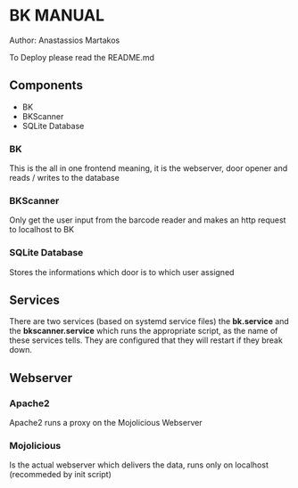 # BK MANUAL

Author:
Anastassios Martakos

To Deploy please read the README.md

## Components
  -  BK
  -  BKScanner
  -  SQLite Database

### BK
This is the all in one frontend meaning, it is the webserver, door opener and reads / writes to the database

### BKScanner
Only get the user input from the barcode reader and makes an http request to localhost to BK

### SQLite Database
Stores the informations which door is to which user assigned

## Services
There are two services (based on systemd service files) the **bk.service** and the **bkscanner.service** which runs the appropriate script, as the name of these services tells. They are configured that they will restart if they break down.

## Webserver
### Apache2
Apache2 runs a proxy on the Mojolicious Webserver

### Mojolicious
Is the actual webserver which delivers the data, runs only on localhost (recommeded by init script)
